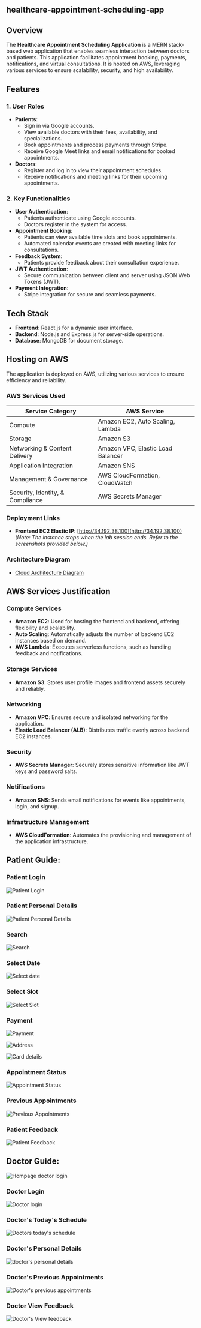 ## healthcare-appointment-scheduling-app

## Overview
The **Healthcare Appointment Scheduling Application** is a MERN stack-based web application that enables seamless interaction between doctors and patients. This application facilitates appointment booking, payments, notifications, and virtual consultations. It is hosted on AWS, leveraging various services to ensure scalability, security, and high availability.

## Features
### **1. User Roles**
- **Patients**:
    - Sign in via Google accounts.
    - View available doctors with their fees, availability, and specializations.
    - Book appointments and process payments through Stripe.
    - Receive Google Meet links and email notifications for booked appointments.
- **Doctors**:
    - Register and log in to view their appointment schedules.
    - Receive notifications and meeting links for their upcoming appointments.

### **2. Key Functionalities**
- **User Authentication**:
    - Patients authenticate using Google accounts.
    - Doctors register in the system for access.
- **Appointment Booking**:
    - Patients can view available time slots and book appointments.
    - Automated calendar events are created with meeting links for consultations.
- **Feedback System**:
    - Patients provide feedback about their consultation experience.
- **JWT Authentication**:
    - Secure communication between client and server using JSON Web Tokens (JWT).
- **Payment Integration**:
    - Stripe integration for secure and seamless payments.

## Tech Stack
- **Frontend**: React.js for a dynamic user interface.
- **Backend**: Node.js and Express.js for server-side operations.
- **Database**: MongoDB for document storage.

## Hosting on AWS
The application is deployed on AWS, utilizing various services to ensure efficiency and reliability.

### **AWS Services Used**
| **Service Category**         | **AWS Service**                  |
|-------------------------------|-----------------------------------|
| Compute                      | Amazon EC2, Auto Scaling, Lambda |
| Storage                      | Amazon S3                        |
| Networking & Content Delivery | Amazon VPC, Elastic Load Balancer |
| Application Integration      | Amazon SNS                       |
| Management & Governance      | AWS CloudFormation, CloudWatch   |
| Security, Identity, & Compliance | AWS Secrets Manager           |

### **Deployment Links**
- **Frontend EC2 Elastic IP**: [http://34.192.38.100](http://34.192.38.100)  
  *(Note: The instance stops when the lab session ends. Refer to the screenshots provided below.)*

### **Architecture Diagram**
- [Cloud Architecture Diagram](FinalCloudArchitecture.drawio.png)

## AWS Services Justification
### **Compute Services**
- **Amazon EC2**: Used for hosting the frontend and backend, offering flexibility and scalability.
- **Auto Scaling**: Automatically adjusts the number of backend EC2 instances based on demand.
- **AWS Lambda**: Executes serverless functions, such as handling feedback and notifications.

### **Storage Services**
- **Amazon S3**: Stores user profile images and frontend assets securely and reliably.

### **Networking**
- **Amazon VPC**: Ensures secure and isolated networking for the application.
- **Elastic Load Balancer (ALB)**: Distributes traffic evenly across backend EC2 instances.

### **Security**
- **AWS Secrets Manager**: Securely stores sensitive information like JWT keys and password salts.

### **Notifications**
- **Amazon SNS**: Sends email notifications for events like appointments, login, and signup.

### **Infrastructure Management**
- **AWS CloudFormation**: Automates the provisioning and management of the application infrastructure.

## Patient Guide: 

### Patient Login
![Patient Login](https://github.com/Project-Based-Learning-IT/healthcare-appointment-scheduling-app/blob/calendar/Software-Engineering/Screenshots/original_login%20patient.jpg)

### Patient Personal Details
![Patient Personal Details](https://github.com/Project-Based-Learning-IT/healthcare-appointment-scheduling-app/blob/calendar/Software-Engineering/Screenshots/original_patient_personal%20details.png)

### Search
![Search](https://github.com/Project-Based-Learning-IT/healthcare-appointment-scheduling-app/blob/calendar/Software-Engineering/Screenshots/original_search%20doctor.jpg)

### Select Date
![Select date](https://github.com/Project-Based-Learning-IT/healthcare-appointment-scheduling-app/blob/calendar/Software-Engineering/Screenshots/original_select%20date.jpg)

### Select Slot
![Select Slot](https://github.com/Project-Based-Learning-IT/healthcare-appointment-scheduling-app/blob/calendar/Software-Engineering/Screenshots/original_booking%20status.jpg)

### Payment
![Payment](https://github.com/Project-Based-Learning-IT/healthcare-appointment-scheduling-app/blob/calendar/Software-Engineering/Screenshots/original_payment.jpg)

![Address](https://github.com/Project-Based-Learning-IT/healthcare-appointment-scheduling-app/blob/calendar/Software-Engineering/Screenshots/original_address%20details.jpg)

![Card details](https://github.com/Project-Based-Learning-IT/healthcare-appointment-scheduling-app/blob/calendar/Software-Engineering/Screenshots/original_card%20details.jpg)

### Appointment Status
![Appointment Status](https://github.com/Project-Based-Learning-IT/healthcare-appointment-scheduling-app/blob/calendar/Software-Engineering/Screenshots/original_appointment%20status.jpg)

### Previous Appointments
![Previous Appointments](https://github.com/Project-Based-Learning-IT/healthcare-appointment-scheduling-app/blob/calendar/Software-Engineering/Screenshots/original_previous%20appointments.jpg)

### Patient Feedback
![Patient Feedback](https://github.com/Project-Based-Learning-IT/healthcare-appointment-scheduling-app/blob/calendar/Software-Engineering/Screenshots/original_patient%20feedback.jpg)

## Doctor Guide: 
![Hompage doctor login](https://github.com/Project-Based-Learning-IT/healthcare-appointment-scheduling-app/blob/calendar/Software-Engineering/Screenshots/original_login%20both.jpg)

### Doctor Login
![Doctor login](https://github.com/Project-Based-Learning-IT/healthcare-appointment-scheduling-app/blob/calendar/Software-Engineering/Screenshots/original_doctor%20login.jpg)

### Doctor's Today's Schedule
![Doctors today's schedule](https://github.com/Project-Based-Learning-IT/healthcare-appointment-scheduling-app/blob/calendar/Software-Engineering/Screenshots/original_todays%20schedule.png)

### Doctor's Personal Details
![doctor's personal details](https://github.com/Project-Based-Learning-IT/healthcare-appointment-scheduling-app/blob/calendar/Software-Engineering/Screenshots/original_doctor%20personal%20details.jpg)

### Doctor's Previous Appointments
![Doctor's previous appointments](https://github.com/Project-Based-Learning-IT/healthcare-appointment-scheduling-app/blob/calendar/Software-Engineering/Screenshots/original_doctor%20previous%20appointments.png)

### Doctor View Feedback
![Doctor's View feedback](https://github.com/Project-Based-Learning-IT/healthcare-appointment-scheduling-app/blob/calendar/Software-Engineering/Screenshots/original_doctor%20feedback.jpg)
